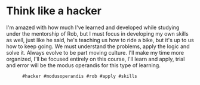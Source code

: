 # Think like a hacker

I'm amazed with how much I've learned  and developed while studying under the mentorship of Rob, but I must focus in developing my own skills as well, just like he said, he's 
teaching us how to ride a bike, but it's up to us how to keep going. We must understand the problems, apply the logic and solve it. Always evolve to be part moving culture.
I'll make my time more organized, I'll be focused entirely on this course, I'll learn and apply, trial and error will be the modus operandis for this type of learning.

          #hacker #modusoperandis #rob #apply #skills

